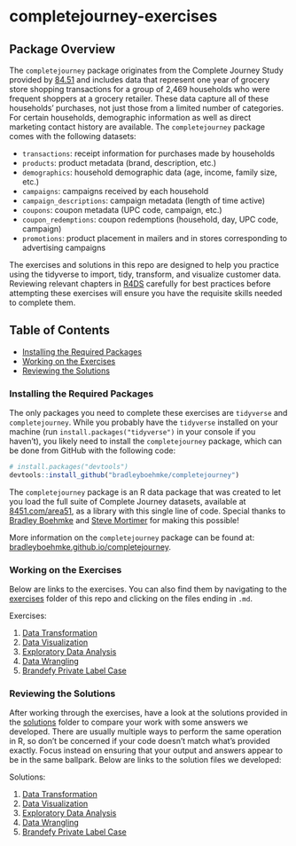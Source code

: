 
# completejourney-exercises

## Package Overview

The `completejourney` package originates from the Complete Journey Study
provided by [84.51](http://www.8451.com) and includes data that
represent one year of grocery store shopping transactions for a group of
2,469 households who were frequent shoppers at a grocery retailer. These
data capture all of these households’ purchases, not just those from a
limited number of categories. For certain households, demographic
information as well as direct marketing contact history are available.
The `completejourney` package comes with the following datasets:

  - `transactions`: receipt information for purchases made by households
  - `products`: product metadata (brand, description, etc.)
  - `demographics`: household demographic data (age, income, family
    size, etc.)
  - `campaigns`: campaigns received by each household
  - `campaign_descriptions`: campaign metadata (length of time active)
  - `coupons`: coupon metadata (UPC code, campaign, etc.)
  - `coupon_redemptions`: coupon redemptions (household, day, UPC code,
    campaign)
  - `promotions`: product placement in mailers and in stores
    corresponding to advertising campaigns

The exercises and solutions in this repo are designed to help you
practice using the tidyverse to import, tidy, transform, and visualize
customer data. Reviewing relevant chapters in
[R4DS](http://r4ds.had.co.nz/index.html) carefully for best practices
before attempting these exercises will ensure you have the requisite
skills needed to complete them.

## Table of Contents

  - [Installing the Required
    Packages](#installing-the-required-packages)
  - [Working on the Exercises](#working-on-the-exercises)
  - [Reviewing the Solutions](#reviewing-the-solutions)

### Installing the Required Packages

The only packages you need to complete these exercises are `tidyverse`
and `completejourney`. While you probably have the `tidyverse` installed
on your machine (run `install.packages("tidyverse")` in your console if
you haven’t), you likely need to install the `completejourney` package,
which can be done from GitHub with the following code:

``` r
# install.packages("devtools")
devtools::install_github("bradleyboehmke/completejourney")
```

The `completejourney` package is an R data package that was created to
let you load the full suite of Complete Journey datasets, available at
[8451.com/area51](https://www.8451.com/area51/), as a library with this
single line of code. Special thanks to [Bradley
Boehmke](https://github.com/bradleyboehmke) and [Steve
Mortimer](https://github.com/StevenMMortimer) for making this possible\!

More information on the `completejourney` package can be found at:
[bradleyboehmke.github.io/completejourney](https://bradleyboehmke.github.io/completejourney/).

### Working on the Exercises

Below are links to the exercises. You can also find them by navigating
to the
[exercises](https://github.com/GCOM7140/completejourney-exercises/tree/master/exercises)
folder of this repo and clicking on the files ending in `.md`.

Exercises:

1.  [Data
    Transformation](https://github.com/GCOM7140/completejourney-exercises/blob/master/exercises/01-data-transformation-exercises.md)
2.  [Data
    Visualization](https://github.com/GCOM7140/completejourney-exercises/blob/master/exercises/02-data-visualization-exercises.md)
3.  [Exploratory Data
    Analysis](https://github.com/GCOM7140/completejourney-exercises/blob/master/exercises/03-exploratory-data-analysis-exercises.md)
4.  [Data
    Wrangling](https://github.com/GCOM7140/completejourney-exercises/blob/master/exercises/04-data-wrangling-exercises.md)
5.  [Brandefy Private Label
    Case](https://github.com/GCOM7140/completejourney-exercises/blob/master/exercises/05-brandefy-private-label-case-exercises.md)

### Reviewing the Solutions

After working through the exercises, have a look at the solutions
provided in the
[solutions](https://github.com/GCOM7140/completejourney-exercises/tree/master/solutions)
folder to compare your work with some answers we developed. There are
usually multiple ways to perform the same operation in R, so don’t be
concerned if your code doesn’t match what’s provided exactly. Focus
instead on ensuring that your output and answers appear to be in the
same ballpark. Below are links to the solution files we developed:

Solutions:

1.  [Data
    Transformation](https://github.com/GCOM7140/completejourney-exercises/blob/master/solutions/01-data-transformation-solutions.md)
2.  [Data
    Visualization](https://github.com/GCOM7140/completejourney-exercises/blob/master/solutions/02-data-visualization-solutions.md)
3.  [Exploratory Data
    Analysis](https://github.com/GCOM7140/completejourney-exercises/blob/master/solutions/03-exploratory-data-analysis-solutions.md)
4.  [Data
    Wrangling](https://github.com/GCOM7140/completejourney-exercises/blob/master/solutions/04-data-wrangling-solutions.md)
5.  [Brandefy Private Label
    Case](https://github.com/GCOM7140/completejourney-exercises/blob/master/solutions/05-brandefy-private-label-case-solutions.md)
